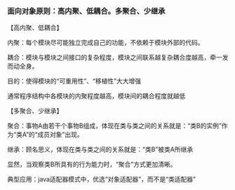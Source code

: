 ### 面向对象原则：高内聚、低耦合。多聚合、少继承
【高内聚、低耦合】

内聚：每个模块尽可能独立完成自己的功能，不依赖于模块外部的代码。

耦合：模块与模块之间接口的复杂程度，模块之间联系越复杂耦合度越高，牵一发而动全身。

目的：使得模块的“可重用性”、“移植性”大大增强

通常程序结构中各模块的内聚程度越高，模块间的耦合程度就越低

【多聚合、少继承】

聚合：事物A由若干个事物B组成，体现在类与类之间的关系就是：“类B的实例”作为“类A”的“成员对象”出现。

继承：顾名思义，体现在类与类之间的关系就是：“类B”被类A所继承

显然，当观察类B所具有的行为能力时，“聚合”方式更加清晰。

典型应用：java适配器模式中，优选“对象适配器”，而不是“类适配器”